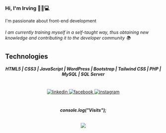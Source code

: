 ### **Hi, I'm Irving 👋🧑💻**  
  

I'm passionate about front-end development  
  

###### I am currently training myself in a self-taught way, thus obtaining new knowledge and contributing it to the developer community 📚  

## Technologies  
##### **<div align="center">HTML5 | CSS3 | JavaScript | WordPress | Bootstrap | Tailwind CSS | PHP | MySQL | SQL Server</div>**  

<br/>  
 
<div align="center">
<a href="https://linkedin.com/in/https://www.linkedin.com/in/irvingfmd/" target="_blank">
<img src=https://img.shields.io/badge/linkedin-%231E77B5.svg?&style=for-the-badge&logo=linkedin&logoColor=white alt=linkedin style="margin-bottom: 5px;" />
</a>
<a href="https://www.facebook.com/https://www.facebook.com/emptyuserif" target="_blank">
<img src=https://img.shields.io/badge/facebook-%232E87FB.svg?&style=for-the-badge&logo=facebook&logoColor=white alt=facebook style="margin-bottom: 5px;" />
</a>
<a href="https://instagram.com/https://www.instagram.com/irvingfmd" target="_blank">
<img src=https://img.shields.io/badge/instagram-%23000000.svg?&style=for-the-badge&logo=instagram&logoColor=white alt=instagram style="margin-bottom: 5px;" />
</a>  
</div>  
  
<br/>  
  
###### **<div align="center">console.log("Visits");</div>**  
  

<div align="center">
<img src="https://komarev.com/ghpvc/?username=irvingfmd&&style=flat-square" align="center" />
</div>
